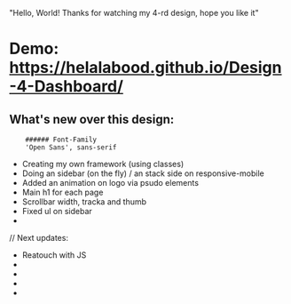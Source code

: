 "Hello, World! Thanks for watching my 4-rd design, hope you like it"

# Demo: https://helalabood.github.io/Design-4-Dashboard/

## What's new over this design: 
        ###### Font-Family
        'Open Sans', sans-serif

- Creating my own framework (using classes)
- Doing an sidebar (on the fly) / an stack side on responsive-mobile
- Added an animation on logo via psudo elements
- Main h1 for each page
- Scrollbar width, tracka and thumb
- Fixed ul on sidebar
- 
// Next updates: 
- Reatouch with JS
- 
- 
- 
- 
